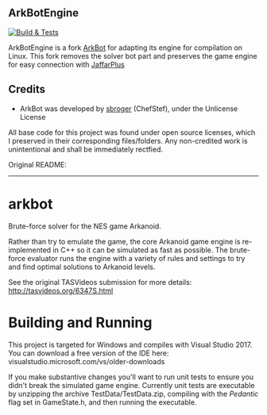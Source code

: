 ArkBotEngine
---------------

[![Build & Tests](https://github.com/SergioMartin86/ArkBotEngine/actions/workflows/make.yml/badge.svg)](https://github.com/SergioMartin86/ArkBotEngine/actions/workflows/make.yml)


ArkBotEngine is a fork [ArkBot](https://github.com/sbroger/arkbot) for adapting its engine for compilation on Linux. This fork removes the solver bot part and preserves the game engine for easy connection with [JaffarPlus](https://github.com/SergioMartin86/jaffarPlus)
  
Credits
---------

- ArkBot was developed by [sbroger](https://github.com/sbroger) (ChefStef), under the Unlicense License

All base code for this project was found under open source licenses, which I preserved in their corresponding files/folders. Any non-credited work is unintentional and shall be immediately rectfied.


Original README:

--------------------------

# arkbot
Brute-force solver for the NES game Arkanoid.

Rather than try to emulate the game, the core Arkanoid game engine is re-implemented in C++ so it can be simulated as fast as possible. The brute-force evaluator runs the engine with a variety of rules and settings to try and find optimal solutions to Arkanoid levels.

See the original TASVideos submission for more details: http://tasvideos.org/6347S.html

# Building and Running
This project is targeted for Windows and compiles with Visual Studio 2017. You can download a free version of the IDE here: visualstudio.microsoft.com/vs/older-downloads

If you make substantive changes you'll want to run unit tests to ensure you didn't break the simulated game engine. Currently unit tests are executable by unzipping the archive TestData/TestData.zip, compiling with the _Pedantic_ flag set in GameState.h, and then running the executable.
